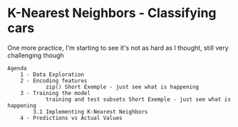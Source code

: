 # K-Nearest Neighbors - Classifying cars

One more practice, I'm starting to see it's not as hard as I thought, still very challenging though

    Agenda
        1 - Data Exploration
        2 - Encoding features
                zip() Short Exemple - just see what is happening
        3 - Training the model
                training and test subsets Short Exemple - just see what is happening 
            3.1 Implementing K-Nearest Neighbors
        4 - Predictions vs Actual Values

